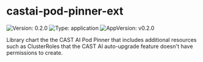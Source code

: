 # castai-pod-pinner-ext

![Version: 0.2.0](https://img.shields.io/badge/Version-0.2.0-informational?style=flat-square) ![Type: application](https://img.shields.io/badge/Type-application-informational?style=flat-square) ![AppVersion: v0.2.0](https://img.shields.io/badge/AppVersion-v0.2.0-informational?style=flat-square)

Library chart the the CAST AI Pod Pinner that includes additional resources such as ClusterRoles that the CAST AI auto-upgrade feature doesn't have permissions to create.

